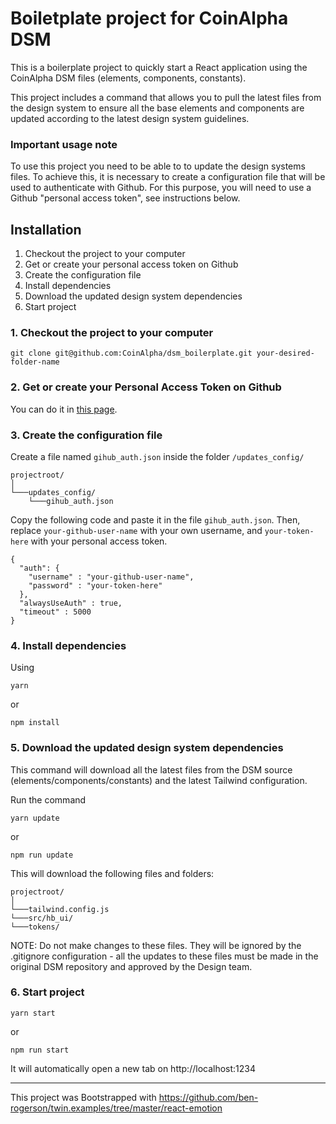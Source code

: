 # Boiletplate project for CoinAlpha DSM

This is a boilerplate project to quickly start a React application using the CoinAlpha DSM files (elements, components, constants).

This project includes a command that allows you to pull the latest files from the design system to ensure all the base elements and components are updated according to the latest design system guidelines.

### Important usage note

To use this project you need to be able to to update the design systems files. To achieve this, it is necessary to create a configuration file that will be used to authenticate with Github. For this purpose, you will need to use a Github "personal access token", see instructions below.

## Installation

1. Checkout the project to your computer
2. Get or create your personal access token on Github
3. Create the configuration file
4. Install dependencies
5. Download the updated design system dependencies
6. Start project

### 1. Checkout the project to your computer

```shell
git clone git@github.com:CoinAlpha/dsm_boilerplate.git your-desired-folder-name
```

### 2. Get or create your Personal Access Token on Github

You can do it in [this page](https://github.com/settings/tokens).

### 3. Create the configuration file

Create a file named `gihub_auth.json` inside the folder `/updates_config/`

```
projectroot/
│
└───updates_config/
    └───gihub_auth.json
```

Copy the following code and paste it in the file `gihub_auth.json`. Then, replace `your-github-user-name` with your own username, and `your-token-here` with your personal access token. 

```
{
  "auth": {
    "username" : "your-github-user-name",
    "password" : "your-token-here"
  },
  "alwaysUseAuth" : true,
  "timeout" : 5000 
}

```

### 4. Install dependencies

Using

```shell
yarn
```
or

```shell
npm install
```

### 5. Download the updated design system dependencies

This command will download all the latest files from the DSM source (elements/components/constants) and the latest Tailwind configuration.

Run the command

```shell
yarn update
```

or

```shell
npm run update
```

This will download the following files and folders:

```
projectroot/
│
└───tailwind.config.js
└───src/hb_ui/
└───tokens/
```

NOTE: Do not make changes to these files. They will be ignored by the .gitignore configuration - all the updates to these files must be made in the original DSM repository and approved by the Design team.

### 6. Start project

```shell
yarn start
```

or

```shell
npm run start
```

It will automatically open a new tab on
http://localhost:1234


---


This project was Bootstrapped with https://github.com/ben-rogerson/twin.examples/tree/master/react-emotion